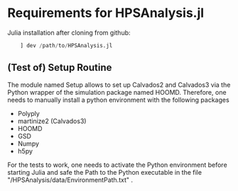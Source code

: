 # Requirements for HPSAnalysis.jl

Julia installation after cloning from github:
```julia
    ] dev /path/to/HPSAnalysis.jl  
```

## (Test of) Setup Routine

The module named Setup allows to set up Calvados2 and Calvados3 via the Python wrapper of the simulation package named HOOMD. Therefore, one needs to manually install a python environment with the following packages

* Polyply
* martinize2 (Calvados3)
* HOOMD
* GSD
* Numpy
* h5py

For the tests to work, one needs to activate the Python environment before starting Julia and safe the Path to the Python executable in the file "/HPSAnalysis/data/EnvironmentPath.txt" . 